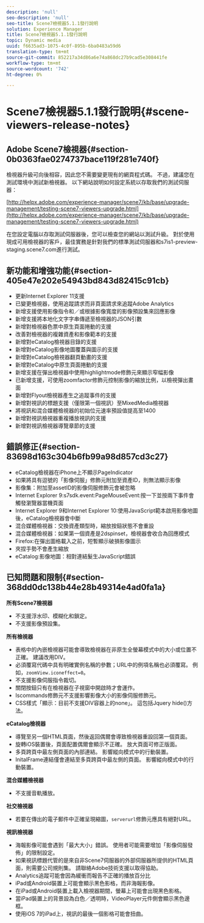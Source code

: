 ```yaml
---
description: 'null'
seo-description: 'null'
seo-title: Scene7檢視器5.1.1發行說明
solution: Experience Manager
title: Scene7檢視器5.1.1發行說明
topic: Dynamic media
uuid: f6635ad3-1075-4c0f-895b-6ba0483a59d6
translation-type: tm+mt
source-git-commit: 852217a34d86a6e74a868dc27b9cad5e308441fe
workflow-type: tm+mt
source-wordcount: '742'
ht-degree: 0%

---
```



# Scene7檢視器5.1.1發行說明{#scene-viewers-release-notes}

## Adobe Scene7檢視器{#section-0b0363fae0274737bace119f281e740f}

檢視器升級可向後相容，因此您不需要變更現有的網頁程式碼。 不過，建議您在測試環境中測試新檢視器。 以下網站說明如何設定系統以存取我們的測試伺服器：

[http://helpx.adobe.com/experience-manager/scene7/kb/base/upgrade-management/testing-scene7-viewers-upgrade.html](http://helpx.adobe.com/experience-manager/scene7/kb/base/upgrade-management/testing-scene7-viewers-upgrade.html)

在您設定電腦以存取測試伺服器後，您可以檢查您的網站以測試升級。 對於使用現成可用檢視器的客戶，最佳實務是針對我們的標準測試伺服器和s7is1-preview-staging.scene7.com進行測試。

## 新功能和增強功能{#section-405e47e202e54943bd843d82415c91cb}

* 更新Internet Explorer 11支援
* 已變更檢視器，使用追蹤請求而非頁面請求來追蹤Adobe Analytics
* 新增支援使用影像指令和／或根據影像寬度的影像預設集來回應影像
* 新增支援將本地化文字字串傳遞至檢視器的JSON引數
* 新增對檢視器色票中原生頁面捲動的支援
* 改善對檢視器的複雜資產和影像範本的支援
* 新增對eCatalog檢視器目錄的支援
* 新增對eCatalog影像地圖覆蓋與圖示的支援
* 新增對eCatalog檢視器翻頁動畫的支援
* 新增對eCatalog中原生頁面捲動的支援
* 新增支援在彈出檢視器中使用highlightmode修飾元來顯示窄幅影像
* 已新增支援，可使用zoomfactor修飾元控制影像的縮放比例，以檢視彈出畫面
* 新增對Flyout檢視器產生之追蹤事件的支援
* 新增對視訊的標題支援（僅限第一個視訊）至MixedMedia檢視器
* 將視訊和混合媒體檢視器的初始位元速率預設值提高至1400
* 新增對視訊檢視器重複播放視訊的支援
* 新增對視訊檢視器導覽章節的支援

## 錯誤修正{#section-83698d163c304b6fb99a98d857cd3c27}

* eCatalog檢視器在iPhone上不顯示PageIndicator
* 如果將具有逗號的「影像伺服」修飾元附加至資產ID，則無法顯示影像
* 影像集：附加至assetID的影像伺服修飾元會被忽略
* Internet Explorer 9:s7sdk.event:PageMouseEvent:按一下並按兩下事件會觸發瀏覽器當機頁面
* Internet Explorer 9和Internet Explorer 10:使用JavaScript範本啟用影像地圖後，eCatalog檢視器會中斷
* 混合媒體檢視器：交換資產類型時，縮放按鈕狀態不會重設
* 混合媒體檢視器：如果第一個資產是2dspinset，檢視器會收合為回應模式
* Firefox:在彈出圖格載入之前，短暫顯示破損影像圖示
* 夾捏手勢不會產生縮放
* eCatalog:影像地圖：相對連結髮生JavaScript錯誤

## 已知問題和限制{#section-368dd0dc138b44e28b49314e4ad0fa1a}

**所有Scene7檢視器**

* 不支援浮水印、模糊化和鎖定。
* 不支援影像預設集。

**所有檢視器**

* 表格中的內嵌檢視器可能會導致檢視器在非原生全螢幕模式中的大小或位置不正確。 建議改用DIV。
* 必須覆寫代碼中具有明確實例名稱的參數；URL中的例項名稱也必須覆寫。 例如，`zoomView.iconeffect=0`。
* 不支援影像伺服指令裁切。
* 關閉按鈕只有在檢視器在子視窗中開啟時才會運作。
* Iscommands修飾元不支援影響影像大小的影像伺服修飾元。
* CSS樣式「顯示：目前不支援DIV容器上的none」。 這包括Jquery hide()方法。

**eCatalog檢視器**

* 導覽至另一個HTML頁面，然後返回偶爾會導致檢視器重設回第一個頁面。
* 旋轉iOS裝置後，頁面配置偶爾會顯示不正確。 放大頁面可修正版面。
* 多頁跨頁中最左側頁面的內部連結。 影響縱向模式中的行動裝置。
* InitalFrame連結僅會連結至多頁跨頁中最左側的頁面。 影響縱向模式中的行動裝置。

**混合媒體檢視器**

* 不支援音軌播放。

**社交檢視器**

* 若要在傳出的電子郵件中正確呈現縮圖，`serverurl`修飾元應具有絕對URL。

**視訊檢視器**

* 海報影像可能會遇到「最大大小」錯誤。 使用者可能需要增加「影像伺服發佈」的限制設定。
* 如果視訊標題代管的是來自非Scene7伺服器的外部伺服器所提供的HTML頁面，則需要公司規則集。 請聯絡Adobe技術支援以取得協助。
* Analytics追蹤可能會因為緩衝而報告不正確的播放百分比
* iPad或Android裝置上可能會顯示黑色影格，而非海報影像。
* 在iPad或Android裝置上載入檢視器期間，螢幕上可能會出現黑色影格。
* 當iPad裝置上的背景設為白色／透明時，VideoPlayer元件側會顯示黑色邊框。
* 使用iOS 7的iPad上，視訊的最後一個影格可能會扭曲。

